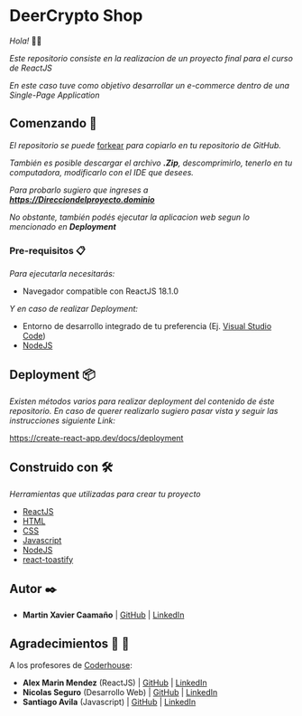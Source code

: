 # DeerCrypto Shop

_Hola!_ 👋😄

_Este repositorio consiste en la realizacion de un proyecto final para el curso de ReactJS_

_En este caso tuve como objetivo desarrollar un e-commerce dentro de una Single-Page Application_


## Comenzando 🚀

_El repositorio se puede_ [forkear](https://github.com/mxcaamano/deer_crypto_shop/fork) _para copiarlo en tu repositorio de GitHub._

_También es posible descargar el archivo **.Zip**, descomprimirlo, tenerlo en tu computadora, modificarlo con el IDE que desees._

_Para probarlo sugiero que ingreses a **https://Direcciondelproyecto.dominio**_

_No obstante, también podés ejecutar la aplicacion web segun lo mencionado en **Deployment**_

### Pre-requisitos 📋

_Para ejecutarla necesitarás:_

* Navegador compatible con ReactJS 18.1.0

_Y en caso de realizar Deployment:_

* Entorno de desarrollo integrado de tu preferencia (Ej. [Visual Studio Code](https://code.visualstudio.com/))
* [NodeJS](https://nodejs.org/)

## Deployment 📦

_Existen métodos varios para realizar deployment del contenido de éste repositorio. En caso de querer realizarlo sugiero pasar vista y seguir las instrucciones siguiente Link:_

https://create-react-app.dev/docs/deployment

## Construido con 🛠️

_Herramientas que utilizadas para crear tu proyecto_

* [ReactJS](https://reactjs.org/)
* [HTML](https://developer.mozilla.org/es/docs/Web/HTML)
* [CSS](https://developer.mozilla.org/es/docs/Web/CSS)
* [Javascript](https://developer.mozilla.org/es/docs/Web/JavaScript)
* [NodeJS](https://nodejs.org/)
* [react-toastify](https://www.npmjs.com/package/react-toastify)


## Autor ✒️

* **Martin Xavier Caamaño** | [GitHub](https://github.com/mxcaamano) | [LinkedIn](https://www.linkedin.com/in/mart%C3%ADn-xavier-caama%C3%B1o-b60432224)

## Agradecimientos 🎁 🥳

A los profesores de [Coderhouse](https://www.linkedin.com/school/coderhouse/):
* **Alex Marin Mendez** (ReactJS) | [GitHub](https://github.com/alexmarinmendez) | [LinkedIn](https://www.linkedin.com/in/alexmarinmendez/)
* **Nicolas Seguro** (Desarrollo Web) | [GitHub](https://github.com/NicolasSeguro) | [LinkedIn](https://www.linkedin.com/in/nicolas-seguro/)
* **Santiago Avila** (Javascript) | [GitHub](https://github.com/santiagoaviladev) | [LinkedIn](https://www.linkedin.com/in/santiagoavila/)

